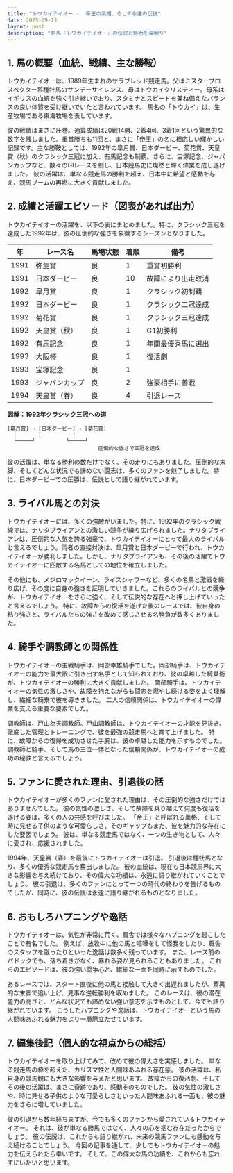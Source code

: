 ```yaml
---
title: "トウカイテイオー -  帝王の系譜、そして永遠の伝説"
date: 2025-09-13
layout: post
description: "名馬『トウカイテイオー』の伝説と魅力を深堀り"
---
```


## 1. 馬の概要（血統、戦績、主な勝鞍）

トウカイテイオーは、1989年生まれのサラブレッド競走馬。父はミスタープロスペクター系種牡馬のサンデーサイレンス、母はトウカイクリスティー。母系はイギリスの血統を強く引き継いでおり、スタミナとスピードを兼ね備えたバランスの良い体質を受け継いでいたと言われています。  馬名の「トウカイ」は、生産牧場である東海牧場を表しています。

彼の戦績はまさに圧巻。通算成績は20戦14勝、2着4回、3着1回という驚異的な数字を残しました。重賞勝ちも11回と、まさに「帝王」の名に相応しい輝かしい記録です。主な勝鞍としては、1992年の皐月賞、日本ダービー、菊花賞、天皇賞（秋）のクラシック三冠に加え、有馬記念も制覇。さらに、宝塚記念、ジャパンカップなど、数々のGIレースを制し、日本競馬史に燦然と輝く偉業を成し遂げました。  彼の活躍は、単なる競走馬の勝利を超え、日本中に希望と感動を与え、競馬ブームの再燃に大きく貢献しました。


## 2. 成績と活躍エピソード（図表があれば出力）

トウカイテイオーの活躍を、以下の表にまとめました。特に、クラシック三冠を達成した1992年は、彼の圧倒的な強さを象徴するシーズンとなりました。

| 年 | レース名          | 馬場状態 | 着順 | 備考                                      |
|---|-----------------|---------|------|-------------------------------------------|
| 1991 | 弥生賞            | 良      | 1    | 重賞初勝利                                |
| 1991 | 日本ダービー        | 良      | 10   | 故障により出走取消                        |
| 1992 | 皐月賞            | 良      | 1    | クラシック初制覇                           |
| 1992 | 日本ダービー        | 良      | 1    | クラシック二冠達成                           |
| 1992 | 菊花賞            | 良      | 1    | クラシック三冠達成                           |
| 1992 | 天皇賞（秋）      | 良      | 1    | G1初勝利                                |
| 1992 | 有馬記念          | 良      | 1    | 年間最優秀馬に選出                         |
| 1993 | 大阪杯            | 良      | 1    | 復活劇                                    |
| 1993 | 宝塚記念          | 良      | 1    |                                           |
| 1993 | ジャパンカップ      | 良      | 2    | 強豪相手に善戦                             |
| 1994 | 天皇賞（春）      | 良      | 4    |  引退レース                               |


**図解：1992年クラシック三冠への道**

```
[皐月賞] → [日本ダービー] → [菊花賞]
  │       │          │
  └─────┘          └─────┘
     　  　  　       　  　   圧倒的な強さで三冠を達成
```

彼の活躍は、単なる勝利の数だけでなく、その走りにもありました。圧倒的な末脚、そしてどんな状況でも諦めない闘志は、多くのファンを魅了しました。特に、日本ダービーでの圧勝は、伝説として語り継がれています。


## 3. ライバル馬との対決

トウカイテイオーには、多くの強敵がいました。特に、1992年のクラシック戦線では、ナリタブライアンとの激しい競争が繰り広げられました。ナリタブライアンは、圧倒的な人気を誇る強豪で、トウカイテイオーにとって最大のライバルと言えるでしょう。両者の直接対決は、皐月賞と日本ダービーで行われ、トウカイテイオーが勝利しました。しかし、ナリタブライアンも、その後の活躍でトウカイテイオーに匹敵する名馬としての地位を確立しました。

その他にも、メジロマックイーン、ライスシャワーなど、多くの名馬と激戦を繰り広げ、その度に自身の強さを証明していきました。これらのライバルとの競争が、トウカイテイオーをさらに強く、そして伝説的な存在へと押し上げていったと言えるでしょう。  特に、故障からの復活を遂げた後のレースでは、彼自身の粘り強さと、ライバルたちの強さを改めて感じさせる名勝負が数多くありました。


## 4. 騎手や調教師との関係性

トウカイテイオーの主戦騎手は、岡部幸雄騎手でした。岡部騎手は、トウカイテイオーの能力を最大限に引き出す名手として知られており、彼の卓越した騎乗術が、トウカイテイオーの勝利に大きく貢献しました。  岡部騎手は、トウカイテイオーの気性の激しさや、故障を抱えながらも闘志を燃やし続ける姿をよく理解し、繊細な騎乗で彼を導きました。  二人の信頼関係は、トウカイテイオーの偉業を支える重要な要素でした。

調教師は、戸山為夫調教師。戸山調教師は、トウカイテイオーの才能を見抜き、徹底した管理とトレーニングで、彼を最強の競走馬へと育て上げました。  特に、故障からの復帰を成功させた手腕は、彼の卓越した能力を示すものでした。  調教師と騎手、そして馬の三位一体となった信頼関係が、トウカイテイオーの成功の秘訣と言えるでしょう。


## 5. ファンに愛された理由、引退後の話

トウカイテイオーが多くのファンに愛された理由は、その圧倒的な強さだけではありませんでした。  彼の気性の激しさ、そして故障を乗り越えて何度も復活を遂げる姿は、多くの人の共感を呼びました。  「帝王」と呼ばれる風格、そして時に見せる子供のような可愛らしさ、そのギャップもまた、彼を魅力的な存在にした要因でしょう。  彼は、単なる競走馬ではなく、一つの生き物として、人々に愛され、応援されました。

1994年、天皇賞（春）を最後にトウカイテイオーは引退。  引退後は種牡馬となり、多くの優秀な競走馬を輩出しました。  彼の血統は、現在も日本競馬界に大きな影響を与え続けており、その偉大な功績は、永遠に語り継がれていくことでしょう。  彼の引退は、多くのファンにとって一つの時代の終わりを告げるものでしたが、同時に、彼の伝説は永遠に語り継がれるものとなりました。


## 6. おもしろハプニングや逸話

トウカイテイオーは、気性が非常に荒く、厩舎では様々なハプニングを起こしたことで有名でした。  例えば、放牧中に他の馬と喧嘩をして怪我をしたり、厩舎のスタッフを蹴ったりといった逸話は数多く残っています。  また、レース前のパドックでも、落ち着きがなく、暴れる姿が見られることもありました。  これらのエピソードは、彼の強い闘争心と、繊細な一面を同時に示すものでした。

あるレースでは、スタート直後に他の馬と接触して大きく出遅れましたが、驚異的な末脚で追い上げ、見事な逆転勝利を収めました。  このレースは、彼の潜在能力の高さと、どんな状況でも諦めない強い意志を示すものとして、今でも語り継がれています。  こうしたハプニングや逸話は、トウカイテイオーという馬の人間味あふれる魅力をより一層際立たせています。


## 7. 編集後記（個人的な視点からの総括）

トウカイテイオーを取り上げてみて、改めて彼の偉大さを実感しました。  単なる競走馬の枠を超えた、カリスマ性と人間味あふれる存在感。  彼の活躍は、私自身の競馬観にも大きな影響を与えたと思います。  故障からの復活劇、そしてその後の活躍は、まさに奇跡であり、感動そのものでした。  彼の気性の激しさや、時に見せる子供のような可愛らしさといった人間味あふれる一面も、彼の魅力をさらに増していました。

彼の引退から数年経ちますが、今でも多くのファンから愛されているトウカイテイオー。  それは、彼が単なる勝馬ではなく、人々の心を掴む存在だったからでしょう。  彼の伝説は、これからも語り継がれ、未来の競馬ファンにも感動を与え続けることでしょう。  今回の記事を通して、少しでもトウカイテイオーの魅力を伝えられたら幸いです。  そして、この偉大な馬の功績を、これからも忘れずにいたいと思います。
